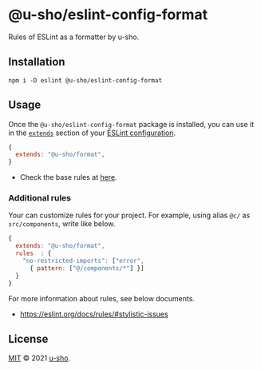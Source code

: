 # @u-sho/eslint-config-format

Rules of ESLint as a formatter by u-sho.

## Installation

```shell
npm i -D eslint @u-sho/eslint-config-format
```

## Usage

Once the `@u-sho/eslint-config-format` package is installed, you can use it in the [`extends`](http://eslint.org/docs/user-guide/configuring#extending-configuration-files) section of your [ESLint configuration](http://eslint.org/docs/user-guide/configuring).

```js
{
  extends: "@u-sho/format",
}
```

- Check the base rules at [here](https://github.com/u-sho/eslint-config-format/blob/main/.eslintrc.js).

### Additional rules

Your can customize rules for your project.
For example, using alias `@c/` as `src/components`, write like below.

```js
{
  extends: "@u-sho/format",
  rules  : {
    "no-restricted-imports": ["error",
      { pattern: ["@/components/*"] }]
  }
}
```

For more information about rules, see below documents.

- <https://eslint.org/docs/rules/#stylistic-issues>

## License

[MIT](./LICENSE) &copy; 2021 [u-sho](https://github.com/u-sho).
